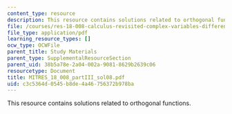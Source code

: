 ```yaml
---
content_type: resource
description: This resource contains solutions related to orthogonal functions.
file: /courses/res-18-008-calculus-revisited-complex-variables-differential-equations-and-linear-algebra-fall-2011/c3c5364d0545b8de4a46756372b978ba_MITRES_18_008_partIII_sol08.pdf
file_type: application/pdf
learning_resource_types: []
ocw_type: OCWFile
parent_title: Study Materials
parent_type: SupplementalResourceSection
parent_uid: 38b5a78e-2a04-002a-9081-8629b2639c06
resourcetype: Document
title: MITRES_18_008_partIII_sol08.pdf
uid: c3c5364d-0545-b8de-4a46-756372b978ba
---
```

This resource contains solutions related to orthogonal functions.